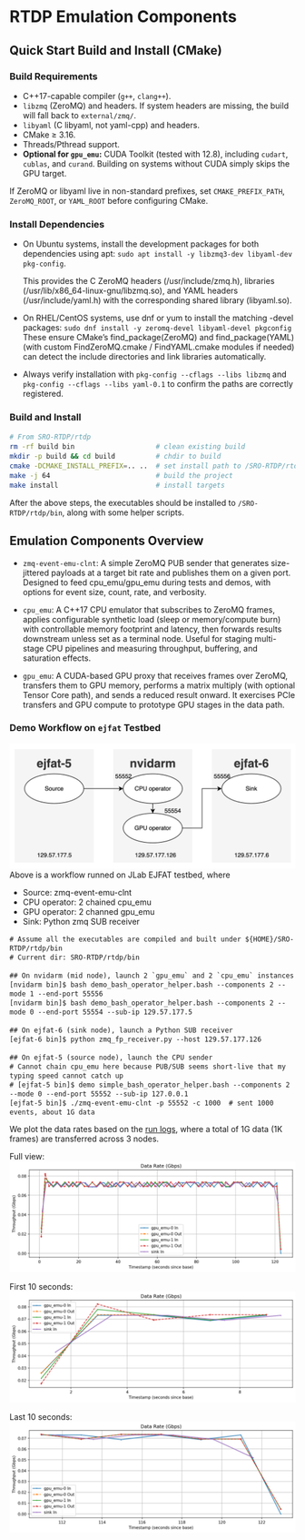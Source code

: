 # RTDP Emulation Components

## Quick Start Build and Install (CMake)
### Build Requirements
- C++17-capable compiler (`g++`, `clang++`).
- `libzmq` (ZeroMQ) and headers. If system headers are missing, the build will fall back to `external/zmq/`.
- `libyaml` (C libyaml, not yaml-cpp) and headers.
- CMake ≥ 3.16.
- Threads/Pthread support.
- **Optional for `gpu_emu`:** CUDA Toolkit (tested with 12.8), including `cudart`, `cublas`, and `curand`. Building on systems without CUDA simply skips the GPU target.

If ZeroMQ or libyaml live in non-standard prefixes, set `CMAKE_PREFIX_PATH`, `ZeroMQ_ROOT`, or `YAML_ROOT` before configuring CMake.

### Install Dependencies
- On Ubuntu systems, install the development packages for both dependencies using apt: `sudo apt install -y libzmq3-dev libyaml-dev pkg-config`.

  This provides the C ZeroMQ headers (/usr/include/zmq.h), libraries (/usr/lib/x86_64-linux-gnu/libzmq.so), and YAML headers (/usr/include/yaml.h) with the corresponding shared library (libyaml.so).

- On RHEL/CentOS systems, use dnf or yum to install the matching -devel packages: `sudo dnf install -y zeromq-devel libyaml-devel pkgconfig`
  These ensure CMake’s find_package(ZeroMQ) and find_package(YAML) (with custom FindZeroMQ.cmake / FindYAML.cmake modules if needed) can detect the include directories and link libraries automatically.

- Always verify installation with `pkg-config --cflags --libs libzmq` and `pkg-config --cflags --libs yaml-0.1` to confirm the paths are correctly registered.


### Build and Install
```bash
# From SRO-RTDP/rtdp
rm -rf build bin                    # clean existing build
mkdir -p build && cd build          # chdir to build
cmake -DCMAKE_INSTALL_PREFIX=.. ..  # set install path to /SRO-RTDP/rtdp/bin
make -j 64                          # build the project
make install                        # install targets
```

After the above steps, the executables should be installed to `/SRO-RTDP/rtdp/bin`, along with some helper scripts.

## Emulation Components Overview

- `zmq-event-emu-clnt`: A simple ZeroMQ PUB sender that generates size-jittered payloads at a target bit rate and publishes them on a given port. Designed to feed cpu_emu/gpu_emu during tests and demos, with options for event size, count, rate, and verbosity.

- `cpu_emu`: A C++17 CPU emulator that subscribes to ZeroMQ frames, applies configurable synthetic load (sleep or memory/compute burn) with controllable memory footprint and latency, then forwards results downstream unless set as a terminal node. Useful for staging multi-stage CPU pipelines and measuring throughput, buffering, and saturation effects.

- `gpu_emu`: A CUDA-based GPU proxy that receives frames over ZeroMQ, transfers them to GPU memory, performs a matrix multiply (with optional Tensor Core path), and sends a reduced result onward. It exercises PCIe transfers and GPU compute to prototype GPU stages in the data path.

### Demo Workflow on `ejfat` Testbed
![A workflow on JLab ejfat testbed](../docs/images/demo-ejfat-3-node-flow.png)
Above is a workflow runned on JLab EJFAT testbed, where

- Source: zmq-event-emu-clnt
- CPU operator: 2 chained cpu_emu
- GPU operator: 2 channed gpu_emu
- Sink: Python zmq SUB receiver

```
# Assume all the executables are compiled and built under ${HOME}/SRO-RTDP/rtdp/bin
# Current dir: SRO-RTDP/rtdp/bin

## On nvidarm (mid node), launch 2 `gpu_emu` and 2 `cpu_emu` instances
[nvidarm bin]$ bash demo_bash_operator_helper.bash --components 2 --mode 1 --end-port 55556
[nvidarm bin]$ bash demo_bash_operator_helper.bash --components 2 --mode 0 --end-port 55554 --sub-ip 129.57.177.5

## On ejfat-6 (sink node), launch a Python SUB receiver
[ejfat-6 bin]$ python zmq_fp_receiver.py --host 129.57.177.126

## On ejfat-5 (source node), launch the CPU sender
# Cannot chain cpu_emu here because PUB/SUB seems short-live that my typing speed cannot catch up
# [ejfat-5 bin]$ demo simple_bash_operator_helper.bash --components 2 --mode 0 --end-port 55552 --sub-ip 127.0.0.1
[ejfat-5 bin]$ ./zmq-event-emu-clnt -p 55552 -c 1000  # sent 1000 events, about 1G data
```

We plot the data rates based on the [run logs](./demo_run_log/), where a total of 1G data (1K frames) are transferred across 3 nodes.

Full view:
![Entering](./demo_run_log/combined_data_rate_gbps.png)

First 10 seconds:
![Entering](./demo_run_log/combined_data_rate_gbps_s0_e5.png)

Last 10 seconds:
![Existing](./demo_run_log/combined_data_rate_gbps_s55_e63.png)
